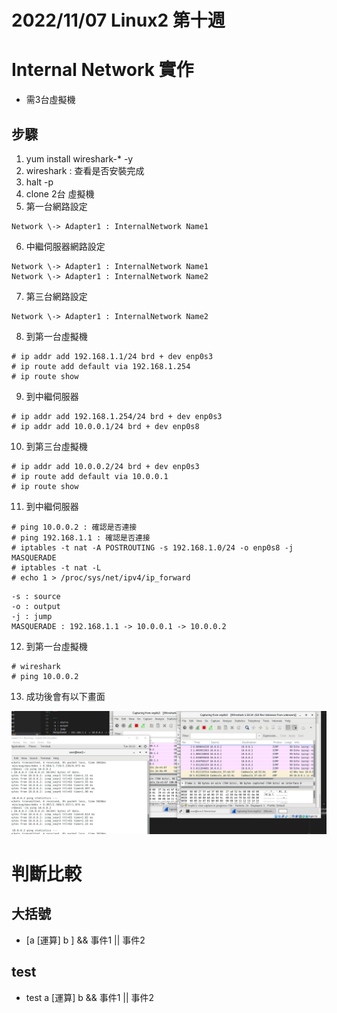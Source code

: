 # 2022/11/07 Linux2 第十週

# Internal Network 實作
* 需3台虛擬機
## 步驟
1. yum install wireshark-* -y
2. wireshark : 查看是否安裝完成
3. halt -p 
4. clone 2台 虛擬機
5. 第一台網路設定
```
Network \-> Adapter1 : InternalNetwork Name1
```
6. 中繼伺服器網路設定
```
Network \-> Adapter1 : InternalNetwork Name1
Network \-> Adapter1 : InternalNetwork Name2
```

7. 第三台網路設定
```
Network \-> Adapter1 : InternalNetwork Name2
```

8. 到第一台虛擬機
```
# ip addr add 192.168.1.1/24 brd + dev enp0s3
# ip route add default via 192.168.1.254
# ip route show
```

9. 到中繼伺服器
```
# ip addr add 192.168.1.254/24 brd + dev enp0s3
# ip addr add 10.0.0.1/24 brd + dev enp0s8
```

10. 到第三台虛擬機
```
# ip addr add 10.0.0.2/24 brd + dev enp0s3
# ip route add default via 10.0.0.1
# ip route show
```

11. 到中繼伺服器
```
# ping 10.0.0.2 : 確認是否連接
# ping 192.168.1.1 : 確認是否連接
# iptables -t nat -A POSTROUTING -s 192.168.1.0/24 -o enp0s8 -j MASQUERADE
# iptables -t nat -L
# echo 1 > /proc/sys/net/ipv4/ip_forward
```

```
-s : source
-o : output
-j : jump
MASQUERADE : 192.168.1.1 -> 10.0.0.1 -> 10.0.0.2

```

12. 到第一台虛擬機
```
# wireshark
# ping 10.0.0.2
```
13. 成功後會有以下畫面

![](https://github.com/yucing/linux2/blob/main/picture/123.png)

# 判斷比較
## 大括號
* \[a \[運算\] b \] && 事件1 || 事件2
## test
* test a \[運算\] b && 事件1 || 事件2
